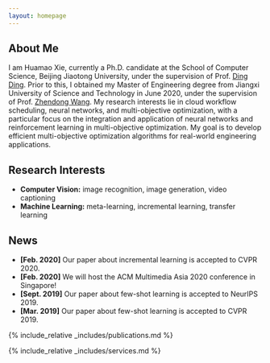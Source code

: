 ```yaml
---
layout: homepage
---
```


## About Me

I am Huamao Xie, currently a Ph.D. candidate at the School of Computer Science, Beijing Jiaotong University, under the supervision of Prof. [Ding Ding](https://faculty.bjtu.edu.cn/7492/). Prior to this, I obtained my Master of Engineering degree from Jiangxi University of Science and Technology in June 2020, under the supervision of Prof. [Zhendong Wang](https://ie.jxust.edu.cn/info/1094/8176.htm). My research interests lie in cloud workflow scheduling, neural networks, and multi-objective optimization, with a particular focus on the integration and application of neural networks and reinforcement learning in multi-objective optimization. My goal is to develop efficient multi-objective optimization algorithms for real-world engineering applications.

## Research Interests

- **Computer Vision:** image recognition, image generation, video captioning
- **Machine Learning:** meta-learning, incremental learning, transfer learning

## News

- **[Feb. 2020]** Our paper about incremental learning is accepted to CVPR 2020.
- **[Feb. 2020]** We will host the ACM Multimedia Asia 2020 conference in Singapore!
- **[Sept. 2019]** Our paper about few-shot learning is accepted to NeurIPS 2019.
- **[Mar. 2019]** Our paper about few-shot learning is accepted to CVPR 2019.

{% include_relative _includes/publications.md %}

{% include_relative _includes/services.md %}
